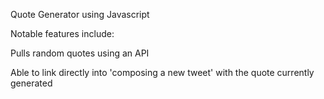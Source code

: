 Quote Generator using Javascript

Notable features include:

Pulls random quotes using an API

Able to link directly into 'composing a new tweet' with the quote currently generated

